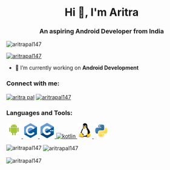 <h1 align="center">Hi 👋, I'm Aritra</h1>
<h3 align="center">An aspiring Android Developer from India</h3>

<p align="left"> <img src="https://komarev.com/ghpvc/?username=aritrapal147&label=Profile%20views&color=0e75b6&style=flat" alt="aritrapal147" /> </p>

<p align="left"> <a href="https://github.com/ryo-ma/github-profile-trophy"><img src="https://github-profile-trophy.vercel.app/?username=aritrapal147" alt="aritrapal147" /></a> </p>

- 🔭 I’m currently working on **Android Development**

<h3 align="left">Connect with me:</h3>
<p align="left">
<a href="https://linkedin.com/in/aritra pal" target="blank"><img align="center" src="https://raw.githubusercontent.com/rahuldkjain/github-profile-readme-generator/master/src/images/icons/Social/linked-in-alt.svg" alt="aritra pal" height="30" width="40" /></a>
<a href="https://instagram.com/aritrapal147" target="blank"><img align="center" src="https://raw.githubusercontent.com/rahuldkjain/github-profile-readme-generator/master/src/images/icons/Social/instagram.svg" alt="aritrapal147" height="30" width="40" /></a>
</p>

<h3 align="left">Languages and Tools:</h3>
<p align="left"> <a href="https://developer.android.com" target="_blank" rel="noreferrer"> <img src="https://raw.githubusercontent.com/devicons/devicon/master/icons/android/android-original-wordmark.svg" alt="android" width="40" height="40"/> </a> <a href="https://www.cprogramming.com/" target="_blank" rel="noreferrer"> <img src="https://raw.githubusercontent.com/devicons/devicon/master/icons/c/c-original.svg" alt="c" width="40" height="40"/> </a> <a href="https://www.w3schools.com/cpp/" target="_blank" rel="noreferrer"> <img src="https://raw.githubusercontent.com/devicons/devicon/master/icons/cplusplus/cplusplus-original.svg" alt="cplusplus" width="40" height="40"/> </a> <a href="https://kotlinlang.org" target="_blank" rel="noreferrer"> <img src="https://www.vectorlogo.zone/logos/kotlinlang/kotlinlang-icon.svg" alt="kotlin" width="40" height="40"/> </a> <a href="https://www.linux.org/" target="_blank" rel="noreferrer"> <img src="https://raw.githubusercontent.com/devicons/devicon/master/icons/linux/linux-original.svg" alt="linux" width="40" height="40"/> </a> <a href="https://www.python.org" target="_blank" rel="noreferrer"> <img src="https://raw.githubusercontent.com/devicons/devicon/master/icons/python/python-original.svg" alt="python" width="40" height="40"/> </a> </p>

<p><img align="left" src="https://github-readme-stats.vercel.app/api/top-langs?username=aritrapal147&show_icons=true&locale=en&layout=compact" alt="aritrapal147" /></p>

<p>&nbsp;<img align="center" src="https://github-readme-stats.vercel.app/api?username=aritrapal147&show_icons=true&locale=en" alt="aritrapal147" /></p>

<p><img align="center" src="https://github-readme-streak-stats.herokuapp.com/?user=aritrapal147&" alt="aritrapal147" /></p>
